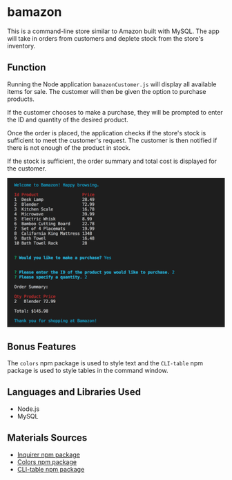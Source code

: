# bamazon

This is a command-line store similar to Amazon built with MySQL. The app will take in orders from customers and deplete stock from the store's inventory.

## Function
Running the Node application `bamazonCustomer.js` will display all available items for sale. The customer will then be given the option to purchase products.

If the customer chooses to make a purchase, they will be prompted to enter the ID and quantity of the desired product.

Once the order is placed, the application checks if the store's stock is sufficient to meet the customer's request. The customer is then notified if there is not enough of the product in stock.

If the stock is sufficient, the order summary and total cost is displayed for the customer.

![Alt text](images/8Bamazon.png?raw=true "Bamazon")

## Bonus Features
The `colors` npm package is used to style text and the `CLI-table` npm package is used to style tables in the command window.

## Languages and Libraries Used
* Node.js
* MySQL

## Materials Sources
* [Inquirer npm package](https://www.npmjs.com/package/inquirer)
* [Colors npm package](https://www.npmjs.com/package/colors)
* [CLI-table npm package](https://www.npmjs.com/package/cli-table)
